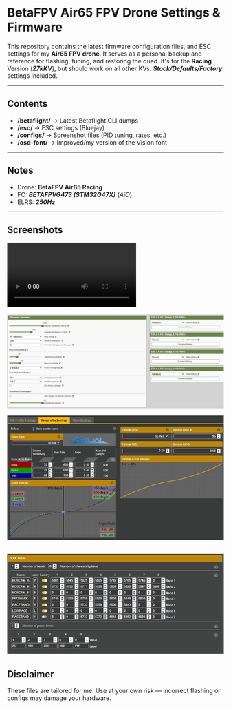 # BetaFPV Air65 FPV Drone Settings & Firmware

This repository contains the latest firmware configuration files, and ESC settings for my **Air65 FPV drone**.
It serves as a personal backup and reference for flashing, tuning, and restoring the quad.
It's for the **Racing** Version (***27kKV***), but should work on all other KVs.
***Stock/Defaults/Factory*** settings included.

---

## Contents
- **/betaflight/** → Latest Betaflight CLI dumps  
- **/esc/** → ESC settings (Bluejay)  
- **/configs/** → Screenshot files (PID tuning, rates, etc.)
- **/osd-font/** → Improved/my version of the Vision font

---

## Notes
- Drone: **BetaFPV Air65 Racing**  
- FC: ***BETAFPVG473 (STM32G47X)*** (*AiO*)
- ELRS: ***250Hz***

---

## Screenshots

![Indoor Powerloop](footage/indoor_powerloop.mp4)

![ESC](esc/20250924_ESC.png)

![Rates](configs/betaflight-actual-rates.png)

![Rates](configs/betaflight-german-legal-vtxtable.png)
---

## Disclaimer
These files are tailored for me.
Use at your own risk — incorrect flashing or configs may damage your hardware.

